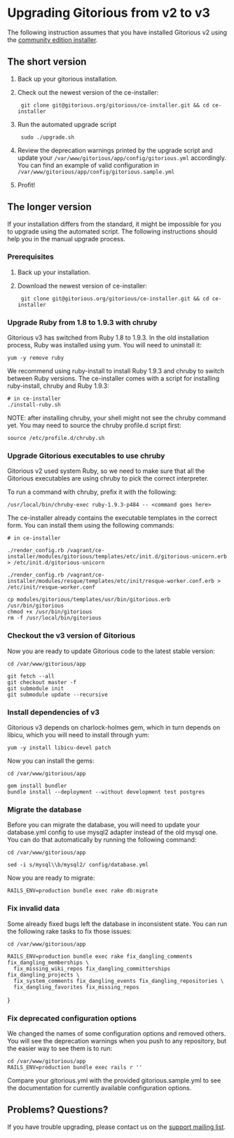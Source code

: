 # Upgrading Gitorious from v2 to v3

The following instruction assumes that you have installed Gitorious v2 using the [community edition installer][ce-installer].

## The short version

1. Back up your gitorious installation.

2. Check out the newest version of the ce-installer:

        git clone git@gitorious.org/gitorious/ce-installer.git && cd ce-installer

3. Run the automated upgrade script

        sudo ./upgrade.sh

4. Review the deprecation warnings printed by the upgrade script and update your `/var/www/gitorious/app/config/gitorious.yml` accordingly. You can find an example of valid configuration in `/var/www/gitorious/app/config/gitorious.sample.yml`

5. Profit!

## The longer version

If your installation differs from the standard, it might be impossible for you to upgrade using the automated script. The following instructions should help you in the manual upgrade process.

### Prerequisites

1. Back up your installation.

2. Download the newest version of ce-installer:

        git clone git@gitorious.org/gitorious/ce-installer.git && cd ce-installer

### Upgrade Ruby from 1.8 to 1.9.3 with chruby

Gitorious v3 has switched from Ruby 1.8 to 1.9.3. In the old installation process, Ruby was installed using yum. You will need to uninstall it:

    yum -y remove ruby

We recommend using ruby-install to install Ruby 1.9.3 and chruby to switch between Ruby versions. The ce-installer comes with a script for installing ruby-install, chruby and Ruby 1.9.3:

    # in ce-installer
    ./install-ruby.sh

NOTE: after installing chruby, your shell might not see the chruby command yet. You may need to source the chruby profile.d script first:

    source /etc/profile.d/chruby.sh

### Upgrade Gitorious executables to use chruby

Gitorious v2 used system Ruby, so we need to make sure that all the Gitorious executables are using chruby to pick the correct interpreter.

To run a command with chruby, prefix it with the following:

    /usr/local/bin/chruby-exec ruby-1.9.3-p484 -- <command goes here>

The ce-installer already contains the executable templates in the correct form. You can install them using the following commands:

    # in ce-installer

    ./render_config.rb /vagrant/ce-installer/modules/gitorious/templates/etc/init.d/gitorious-unicorn.erb > /etc/init.d/gitorious-unicorn

    ./render_config.rb /vagrant/ce-installer/modules/resque/templates/etc/init/resque-worker.conf.erb > /etc/init/resque-worker.conf

    cp modules/gitorious/templates/usr/bin/gitorious.erb /usr/bin/gitorious
    chmod +x /usr/bin/gitorious
    rm -f /usr/local/bin/gitorious

### Checkout the v3 version of Gitorious

Now you are ready to update Gitorious code to the latest stable version:

    cd /var/www/gitorious/app

    git fetch --all
    git checkout master -f
    git submodule init
    git submodule update --recursive

### Install dependencies of v3

Gitorious v3 depends on charlock-holmes gem, which in turn depends on libicu, which you will need to install through yum:

    yum -y install libicu-devel patch

Now you can install the gems:

    cd /var/www/gitorious/app

    gem install bundler
    bundle install --deployment --without development test postgres

### Migrate the database

Before you can migrate the database, you will need to update your database.yml config to use mysql2 adapter instead of the old mysql one. You can do that automatically by running the following command:

    cd /var/www/gitorious/app

    sed -i s/mysql\\b/mysql2/ config/database.yml

Now you are ready to migrate:

    RAILS_ENV=production bundle exec rake db:migrate

### Fix invalid data

Some already fixed bugs left the database in inconsistent state. You can run the following rake tasks to fix those issues:

    cd /var/www/gitorious/app 

    RAILS_ENV=production bundle exec rake fix_dangling_comments fix_dangling_memberships \ 
      fix_missing_wiki_repos fix_dangling_committerships fix_dangling_projects \ 
      fix_system_comments fix_dangling_events fix_dangling_repositories \ 
      fix_dangling_favorites fix_missing_repos 
}

### Fix deprecated configuration options

We changed the names of some configuration options and removed others. You will see the deprecation warnings when you push to any repository, but the easier way to see them is to run:

    cd /var/www/gitorious/app 
    RAILS_ENV=production bundle exec rails r ''

Compare your gitorious.yml with the provided gitorious.sample.yml to see the documentation for currently available configuration options.

## Problems? Questions?

If you have trouble upgrading, please contact us on the [support mailing list][mailing-list].

[ce-installer]: http://getgitorious.com/installer
[mailing-list]: https://groups.google.com/forum/#!forum/gitorious
